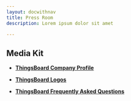 ```yaml
---
layout: docwithnav
title: Press Room
description: Lorem ipsum dolor sit amet

---
```


## Media Kit

<ul class="pressroom-block">
    <li>
        <a href="/company/">
            <span>
                <p><strong>ThingsBoard Company Profile</strong></p>
            </span>
        </a>
    </li>
    <li>
        <a href="ThingsBoard_Logos.zip" target="_blank">
            <span>
                <p><strong>ThingsBoard Logos</strong></p>
            </span>
        </a>
    </li>
    <li>
        <a href="/docs/faq/">
            <span>
                <p><strong>ThingsBoard Frequently Asked Questions</strong></p>
            </span>
        </a>
    </li>
</ul>    
